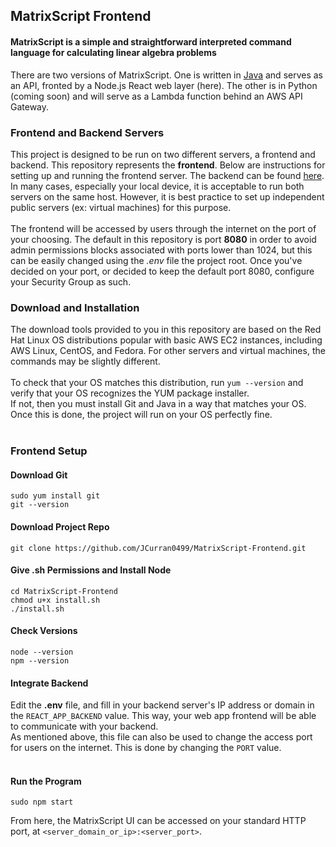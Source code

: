 ## MatrixScript Frontend
#### MatrixScript is a simple and straightforward interpreted command language for calculating linear algebra problems

There are two versions of MatrixScript. One is written in [Java](https://github.com/JCurran0499/MatrixScript-Backend) and serves as an API, fronted by a Node.js React web layer (here). The other is in Python (coming soon) and will serve as a Lambda function behind an AWS API Gateway.

### Frontend and Backend Servers

This project is designed to be run on two different servers, a frontend and backend. This repository represents the **frontend**. Below are instructions for setting up and running the frontend server. The backend can be found [here](https://github.com/JCurran0499/MatrixScript-Backend).<br/>
In many cases, especially your local device, it is acceptable to run both servers on the same host. However, it is best practice to set up independent public servers (ex: virtual machines) for this purpose. <br/> <br/>
The frontend will be accessed by users through the internet on the port of your choosing. The default in this repository is port **8080** in order to avoid admin permissions blocks associated with ports lower than 1024, but this can be easily changed using the *.env* file the project root. Once you've decided on your port, or decided to keep the default port 8080, configure your Security Group as such.

### Download and Installation

The download tools provided to you in this repository are based on the Red Hat Linux OS distributions popular with basic AWS EC2 instances, including AWS Linux, CentOS, and Fedora. For other servers and virtual machines, the commands may be slightly different. <br/> <br/>
To check that your OS matches this distribution, run `yum --version` and verify that your OS recognizes the YUM package installer. <br/>
If not, then you must install Git and Java in a way that matches your OS. Once this is done, the project will run on your OS perfectly fine. 
<br/>
<br/>

### Frontend Setup
#### Download Git
```
sudo yum install git
git --version
```

#### Download Project Repo
```
git clone https://github.com/JCurran0499/MatrixScript-Frontend.git
```

#### Give .sh Permissions and Install Node
```
cd MatrixScript-Frontend
chmod u+x install.sh
./install.sh
```

#### Check Versions
```
node --version
npm --version
```

#### Integrate Backend
Edit the **.env** file, and fill in your backend server's IP address or domain in the `REACT_APP_BACKEND` value. This way, your web app frontend will be able to communicate with your backend. <br/>
As mentioned above, this file can also be used to change the access port for users on the internet. This is done by changing the `PORT` value.
<br/>
<br/>

#### Run the Program
```
sudo npm start
```

From here, the MatrixScript UI can be accessed on your standard HTTP port, at `<server_domain_or_ip>:<server_port>`.
